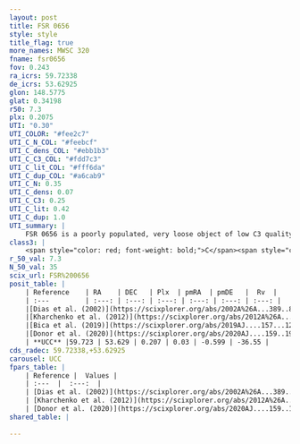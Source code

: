```yaml
---
layout: post
title: FSR 0656
style: style
title_flag: true
more_names: MWSC 320
fname: fsr0656
fov: 0.243
ra_icrs: 59.72338
de_icrs: 53.62925
glon: 148.5775
glat: 0.34198
r50: 7.3
plx: 0.2075
UTI: "0.30"
UTI_COLOR: "#fee2c7"
UTI_C_N_COL: "#feebcf"
UTI_C_dens_COL: "#ebb1b3"
UTI_C_C3_COL: "#fdd7c3"
UTI_C_lit_COL: "#fff6da"
UTI_C_dup_COL: "#a6cab9"
UTI_C_N: 0.35
UTI_C_dens: 0.07
UTI_C_C3: 0.25
UTI_C_lit: 0.42
UTI_C_dup: 1.0
UTI_summary: |
    FSR 0656 is a poorly populated, very loose object of low C3 quality. It is poorly studied in the literature.
class3: |
    <span style="color: red; font-weight: bold;">C</span><span style="color: red; font-weight: bold;">C</span>
r_50_val: 7.3
N_50_val: 35
scix_url: FSR%200656
posit_table: |
    | Reference    | RA    | DEC   | Plx  | pmRA  | pmDE   |  Rv  |
    | :---         | :---: | :---: | :---: | :---: | :---: | :---: |
    |[Dias et al. (2002)](https://scixplorer.org/abs/2002A%26A...389..871D) | 59.721 | 53.632 | -- | -0.1 | -1.84 | -- |
    |[Kharchenko et al. (2012)](https://scixplorer.org/abs/2012A%26A...543A.156K) | 59.715 | 53.64 | -- | -1.75 | 0.21 | -- |
    |[Bica et al. (2019)](https://scixplorer.org/abs/2019AJ....157...12B) | 59.717 | 53.631 | -- | -- | -- | -- |
    |[Donor et al. (2020)](https://scixplorer.org/abs/2020AJ....159..199D) | 59.715 | 53.64 | -- | 1.7 | -0.6 | -43.6 |
    | **UCC** |59.723 | 53.629 | 0.207 | 0.03 | -0.599 | -36.55 | 
cds_radec: 59.72338,+53.62925
carousel: UCC
fpars_table: |
    | Reference |  Values |
    | :---  |  :---:  |
    | [Dias et al. (2002)](https://scixplorer.org/abs/2002A%26A...389..871D) | `E(B-V)=0.949, Dist=1400.0, Age=8.895` |
    | [Kharchenko et al. (2012)](https://scixplorer.org/abs/2012A%26A...543A.156K) | `e_bv=0.949, distance=1400, log_age=8.895` |
    | [Donor et al. (2020)](https://scixplorer.org/abs/2020AJ....159..199D) | `Fe/H=-0.32` |
shared_table: |
    
---
```

